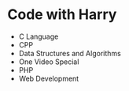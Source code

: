 # Code with Harry

- C Language
- CPP
- Data Structures and Algorithms
- One Video Special
- PHP
- Web Development
